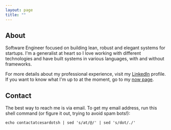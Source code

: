 ```yaml
---
layout: page
title: ""
---
```


## About

Software Engineer focused on building lean, robust and elegant systems
for startups. I'm a generalist at heart so I love working with different
technologies and have built systems in various languages, with and without
frameworks.

For more details about my professional experience, visit my
[LinkedIn](https://linkedin.com/in/cesarferradas) profile. If you want to know
what I'm up to at the moment, go to my [now page](/now).

## Contact

The best way to reach me is via email. To get my email address, run this shell
command (or figure it out, trying to avoid spam bots!):

```shell
echo contactatcesardotsh | sed 's/at/@/' | sed 's/dot/./'
```
